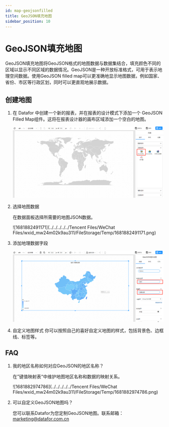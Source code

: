 ```yaml
---
id: map-geojsonfilled
title: GeoJSON填充地图
sidebar_position: 10
---
```

# GeoJSON填充地图

GeoJSON填充地图将GeoJSON格式的地图数据与数据集结合，填充颜色不同的区域以显示不同区域的数据情况。GeoJSON是一种开放标准格式，可用于表示地理空间数据。使用GeoJSON filled map可以更准确地显示地图数据，例如国家、省份、市区等行政区划，同时可以更直观地展示数据。

## 创建地图

1. 在 Datafor 中创建一个新的报表，并在报表的设计模式下添加一个 GeoJSON Filled Map组件。这将在报表设计器的画布区域添加一个空白的地图。

   ![1681882298760](../../../static/img/datafor/visualizer/1681882298760.png)

2. 选择地图数据

   在数据面板选择所需要的地图JSON数据。

   ![1681882491171](../../../../../Tencent Files/WeChat Files/wxid_mw24m02k9au311/FileStorage/Temp/1681882491171.png)

3. 添加地理数据字段

   ![1681882619252](../../../static/img/datafor/visualizer/1681882619252.png)

4. 自定义地图样式 
   你可以按照自己的喜好自定义地图的样式，包括背景色、边框线、标签等。

## FAQ

1. 我的地区名称如何对应GeoJSON的地区名称？

   在”键值映射表“中维护地图地区名称和数据的映射关系。

   ![1681882974786](../../../../../Tencent Files/WeChat Files/wxid_mw24m02k9au311/FileStorage/Temp/1681882974786.png)

2. 可以自定义GeoJSON地图吗？

   您可以联系Datafor为您定制GeoJSON地图。联系邮箱：marketing@datafor.com.cn

